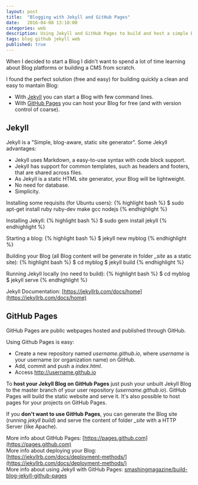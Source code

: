 ```yaml
---
layout: post
title:  "Blogging with Jekyll and GitHub Pages"
date:   2016-04-08 13:10:00
categories: web
description: Using Jekyll and GitHub Pages to build and host a simple Blog in minutes.
tags: blog github jekyll web
published: true
---
```


<!-- In the first page of Jekyll site you can read "Transform your plain text into static websites and blogs". This was my motivation to start a Blog.
Before knowing about Jekyll I decided that I needed to document some solutions (like code snippets) to recurrent problems in my daily routine as a developer.
I decided to document on Web and to make it public (maibe your problem was my problem). So I realized that my project became a blog.

As I didn't want to spend a lot of time learning Blog tools, I searched...
-->
When I decided to start a Blog I didn't want to spend a lot of time learning about Blog platforms or building a CMS from scratch. 
<!-- My objective is just to document some recurrent solutions, so I it must be clean, fast to build and  -->

I found the perfect solution (free and easy) for building quickly a clean and easy to mantain Blog:

- With [Jekyll](https://jekyllrb.com) you can start a Blog with few command lines. 
- With [GitHub Pages](https://pages.github.com) you can host your Blog for free (and with version control of coarse).

## Jekyll ##

Jekyll is a "Simple, blog-aware, static site generator". Some Jekyll advantages:

- Jekyll uses Markdown, a easy-to-use syntax with code block support.
- Jekyll has support for common templates, such as headers and footers, that are shared across files.
- As Jekyll is a static HTML site generator, your Blog will be lightweight.
- No need for database.
- Simplicity.

Installing some requisits (for Ubuntu users):
{% highlight bash %}
$ sudo apt-get install ruby ruby-dev make gcc nodejs
{% endhighlight %}

Installing Jekyll:
{% highlight bash %}
$ sudo gem install jekyll 
{% endhighlight %}

Starting a blog:
{% highlight bash %}
$ jekyll new myblog
{% endhighlight %}

Building your Blog (all Blog content will be generate in folder *_site* as a static site):
{% highlight bash %}
$ cd myblog
$ jekyll build
{% endhighlight %}

Running Jekyll locally (no need to build):
{% highlight bash %}
$ cd myblog
$ jekyll serve
{% endhighlight %}

Jekyll Documentation: [https://jekyllrb.com/docs/home](https://jekyllrb.com/docs/home)

## GitHub Pages ##

GitHub Pages are public webpages hosted and published through GitHub.

Using Github Pages is easy: 

- Create a new repository named *username.github.io*, where *username* is your username (or organization name) on GitHub.
- Add, commit and push a *index.html*.
- Access http://username.github.io

To **host your Jekyll Blog on GitHub Pages** just push your unbuilt Jekyll Blog to the master branch of your user repository (*username.github.io*).
GitHub Pages will build the static website and serve it. It's also possible to host pages for your projects on GitHub Pages.

If you **don't want to use GitHub Pages**, you can generate the Blog site (running *jekyll build*) and serve the content of folder *_site* with a HTTP Server (like Apache).  

More info about GitHub Pages: [https://pages.github.com](https://pages.github.com)<br/>
More info about deploying your Blog: [https://jekyllrb.com/docs/deployment-methods/](https://jekyllrb.com/docs/deployment-methods/)<br/>
More info about using Jekyll with GitHub Pages: [smashingmagazine/build-blog-jekyll-github-pages](https://www.smashingmagazine.com/2014/08/build-blog-jekyll-github-pages/)


